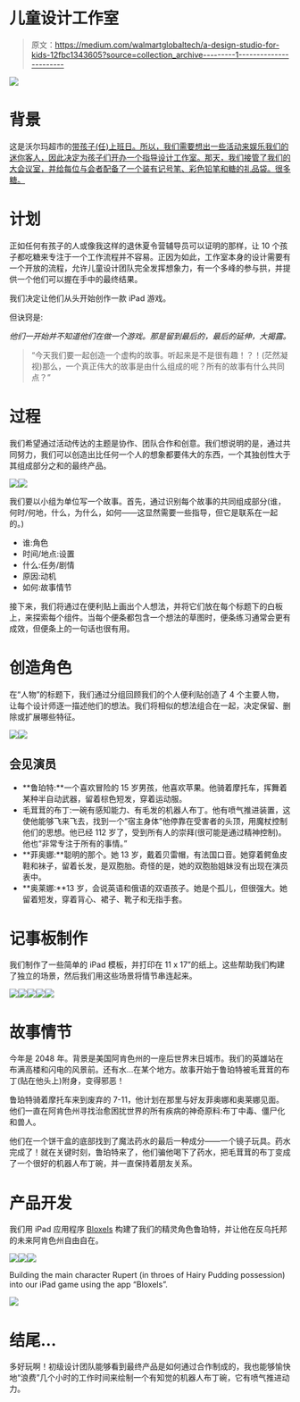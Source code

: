 # 儿童设计工作室

> 原文：<https://medium.com/walmartglobaltech/a-design-studio-for-kids-12fbc1343605?source=collection_archive---------1----------------------->

![](img/022767631afcb3a07853940b39c2bdcd.png)

# 背景

这是沃尔玛超市的[带孩子(任)上班日。所以，我们需要想出一些活动来娱乐我们的迷你客人，因此决定为孩子们开办一个指导设计工作室。那天，我们接管了我们的大会议室，并给每位与会者配备了一个装有记号笔、彩色铅笔和糖的礼品袋。很多糖。](http://www.walmartlabs.com/)

# 计划

正如任何有孩子的人或像我这样的退休夏令营辅导员可以证明的那样，让 10 个孩子都吃糖来专注于一个工作流程并不容易。正因为如此，工作室本身的设计需要有一个开放的流程，允许儿童设计团队完全发挥想象力，有一个多峰的参与拱，并提供一个他们可以握在手中的最终结果。

我们决定让他们从头开始创作一款 iPad 游戏。

但诀窍是:

*他们一开始并不知道他们在做一个游戏。那是留到最后的，最后的延伸，大揭露。*

> “今天我们要一起创造一个虚构的故事。听起来是不是很有趣！？！(茫然凝视)那么，一个真正伟大的故事是由什么组成的呢？所有的故事有什么共同点？”

# 过程

我们希望通过活动传达的主题是协作、团队合作和创意。我们想说明的是，通过共同努力，我们可以创造出比任何一个人的想象都要伟大的东西，一个其独创性大于其组成部分之和的最终产品。

![](img/64cbd27050077e91fde9a8908a313032.png)![](img/26fc73cafe7d2250b48268d73ae17a89.png)

我们要以小组为单位写一个故事。首先，通过识别每个故事的共同组成部分(谁，何时/何地，什么，为什么，如何——这显然需要一些指导，但它是联系在一起的。)

*   谁:角色
*   时间/地点:设置
*   什么:任务/剧情
*   原因:动机
*   如何:故事情节

接下来，我们将通过在便利贴上画出个人想法，并将它们放在每个标题下的白板上，来探索每个组件。当每个便条都包含一个想法的草图时，便条练习通常会更有成效，但便条上的一句话也很有用。

# 创造角色

在“人物”的标题下，我们通过分组回顾我们的个人便利贴创造了 4 个主要人物，让每个设计师逐一描述他们的想法。我们将相似的想法组合在一起，决定保留、删除或扩展哪些特征。

![](img/c072c0b26326c54f0d6853bdfd39e930.png)![](img/f6d8be29a9a8cc631cb6371d47e5ae7e.png)

## 会见演员

*   **鲁珀特:**一个喜欢冒险的 15 岁男孩，他喜欢苹果。他骑着摩托车，挥舞着某种半自动武器，留着棕色短发，穿着运动服。
*   毛茸茸的布丁:一碗有感知能力、有毛发的机器人布丁。他有喷气推进装置，这使他能够飞来飞去，找到一个“宿主身体”他停靠在受害者的头顶，用魔杖控制他们的思想。他已经 112 岁了，受到所有人的崇拜(很可能是通过精神控制)。他也“非常专注于所有的事情。”
*   **菲奥娜:**聪明的那个。她 13 岁，戴着贝雷帽，有法国口音。她穿着鳄鱼皮鞋和袜子，留着长发，是双胞胎。奇怪的是，她的双胞胎姐妹没有出现在演员表中。
*   **奥莱娜:**13 岁，会说英语和俄语的双语孩子。她是个孤儿，但很强大。她留着短发，穿着背心、裙子、靴子和无指手套。

# 记事板制作

我们制作了一些简单的 iPad 模板，并打印在 11 x 17”的纸上。这些帮助我们构建了独立的场景，然后我们用这些场景将情节串连起来。

![](img/7a8113d9c308ced25109541f950d85ea.png)![](img/543cf7159f3254e06435be065ff47d8c.png)![](img/958392dfc2a7a49a792f887124e1b28f.png)![](img/cd8ee6f91a944443e9b991dbe38b1705.png)![](img/7387f98938c349652255b5206e3264e2.png)

# 故事情节

今年是 2048 年。背景是美国阿肯色州的一座后世界末日城市。我们的英雄站在布满高楼和闪电的风景前。还有水…在某个地方。故事开始于鲁珀特被毛茸茸的布丁(贴在他头上)附身，变得邪恶！

鲁珀特骑着摩托车来到废弃的 7-11，他计划在那里与好友菲奥娜和奥莱娜见面。他们一直在阿肯色州寻找治愈困扰世界的所有疾病的神奇原料:布丁中毒、僵尸化和兽人。

他们在一个饼干盒的底部找到了魔法药水的最后一种成分——一个镜子玩具。药水完成了！就在关键时刻，鲁珀特来了，他们骗他喝下了药水，把毛茸茸的布丁变成了一个很好的机器人布丁碗，并一直保持着朋友关系。

# 产品开发

我们用 iPad 应用程序 [Bloxels](https://itunes.apple.com/us/app/bloxels-build-play-share-your/id1041528293?mt=8) 构建了我们的精灵角色鲁珀特，并让他在反乌托邦的未来阿肯色州自由自在。

![](img/4d047258b9f248839771f4553f7c752c.png)![](img/584c92b41ee29ef0c096e77168448b5c.png)![](img/ad30e24e521d4d5a1b66ac52a19f72ec.png)

Building the main character Rupert (in throes of Hairy Pudding possession) into our iPad game using the app “Bloxels”.

![](img/f5b8bcf1df92c3aefe9aef85b5a08517.png)

# 结尾…

多好玩啊！初级设计团队能够看到最终产品是如何通过合作制成的，我也能够愉快地“浪费”几个小时的工作时间来绘制一个有知觉的机器人布丁碗，它有喷气推进动力。